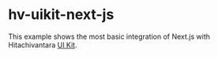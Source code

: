 # hv-uikit-next-js

This example shows the most basic integration of Next.js with Hitachivantara [UI Kit](https://github.com/lumada-design/hv-uikit-react).